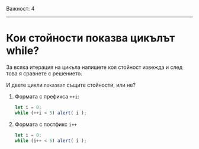 Важност: 4

---

# Кои стойности показва цикълът while?

За всяка итерация на цикъла напишете коя стойност извежда и след това я сравнете с решението.

И двете цикли `показват` същите стойности, или не?

1. Формата с префикса `++i`:

    ```js
    let i = 0;
    while (++i < 5) alert( i );
    ```
2. Формата с постфикс `i++`

    ```js
    let i = 0;
    while (i++ < 5) alert( i );
    ```
